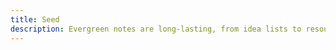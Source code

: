 ```yaml
---
title: Seed
description: Evergreen notes are long-lasting, from idea lists to resources to books I'm reading.
---
```

